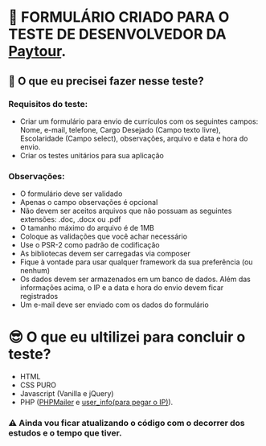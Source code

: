 # 🚀 FORMULÁRIO CRIADO PARA O TESTE DE DESENVOLVEDOR DA [Paytour](https://www.paytour.com.br/).

## 🤔 O que eu precisei fazer nesse teste?

### Requisitos do teste:

* Criar um formulário para envio de currículos com os seguintes campos: Nome, e-mail, telefone, Cargo Desejado (Campo texto livre), Escolaridade (Campo select), observações, arquivo e data e hora do envio.
* Criar os testes unitários para sua aplicação

### Observações:

* O formulário deve ser validado
* Apenas o campo observações é opcional
* Não devem ser aceitos arquivos que não possuam as seguintes extensões: .doc, .docx ou .pdf
* O tamanho máximo do arquivo é de 1MB
* Coloque as validações que você achar necessário
* Use o PSR-2 como padrão de codificação
* As bibliotecas devem ser carregadas via composer
* Fique à vontade para usar qualquer framework da sua preferência (ou nenhum)
* Os dados devem ser armazenados em um banco de dados. Além das informações acima, o IP e a data e hora do envio devem ficar registrados
* Um e-mail deve ser enviado com os dados do formulário

# 😎 O que eu ultilizei para concluir o teste?

* HTML
* CSS PURO
* Javascript (Vanilla e jQuery)
* PHP ([PHPMailer](https://github.com/PHPMailer/PHPMailer) e [user_info(para pegar o IP)](https://github.com/Fortune-dot/user_info)).

### ⚠️ Ainda vou ficar atualizando o código com o decorrer dos estudos e o tempo que tiver.

